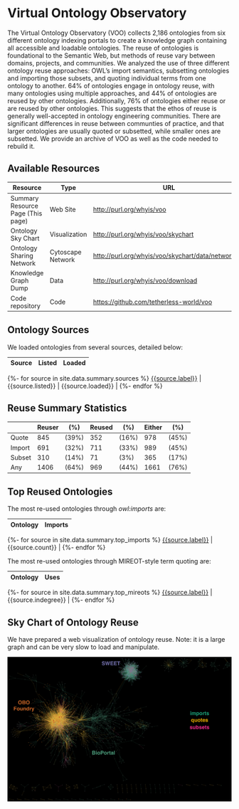 # Virtual Ontology Observatory

The Virtual Ontology Observatory (VOO) collects 2,186 ontologies from six different ontology indexing portals to create a knowledge graph containing all accessible and loadable ontologies. The reuse of ontologies is foundational to the Semantic Web, but methods of reuse vary between domains, projects, and communities. We analyzed the use of three different ontology reuse approaches: OWL’s import semantics, subsetting ontologies and importing those subsets, and quoting individual terms from one ontology to another. 64% of ontologies engage in ontology reuse, with many ontologies using multiple approaches, and 44% of ontologies are reused by other ontologies. Additionally, 76% of ontologies either reuse or are reused by other ontologies. This suggests that the ethos of reuse is generally well-accepted in ontology engineering communities. There are significant differences in reuse between communties of practice, and that larger ontologies are usually quoted or subsetted, while smaller ones are subsetted. We provide an archive of VOO as well as the code needed to rebuild it.

## Available Resources

| Resource | Type | URL |
|-|-|-|
| Summary Resource Page (This page) |  Web Site |  http://purl.org/whyis/voo |
| Ontology Sky Chart |  Visualization |  http://purl.org/whyis/voo/skychart |
| Ontology Sharing Network |  Cytoscape Network |  http://purl.org/whyis/voo/skychart/data/networks.js |
| Knowledge Graph Dump |  Data |  http://purl.org/whyis/voo/download |
| Code repository |  Code |  https://github.com/tetherless-world/voo |


## Ontology Sources

We loaded ontologies from several sources, detailed below:

| Source | Listed | Loaded |
|-|-|-|
{%- for source in site.data.summary.sources %}
[{{source.label}}]({{source.website}}) | {{source.listed}} | {{source.loaded}} |
{%- endfor %}


## Reuse Summary Statistics

| | Reuser | (%) | Reused | (%) | Either | (%) |
|-|--------|-----|--------|-----|--------|-----|
| Quote | 845 | (39%) | 352 | (16%) | 978 | (45%) |
| Import | 691 | (32%) | 711 | (33%) | 989 | (45%) |
| Subset | 310 | (14%) | 71  | (3%)  | 365 | (17%) |
| Any | 1406 | (64%) | 969 | (44%) | 1661 | (76%) |

## Top Reused Ontologies

The most re-used ontologies through *owl:imports* are:

| Ontology | Imports |
|-|-|
{%- for source in site.data.summary.top_imports %}
[{{source.label}}]({{source.ontology}}) | {{source.count}} |
{%- endfor %}


The most re-used ontologies through MIREOT-style term quoting are:

| Ontology | Uses |
|-|-|
{%- for source in site.data.summary.top_mireots %}
[{{source.label}}]({{source.quoted}}) | {{source.indegree}} |
{%- endfor %}


## Sky Chart of Ontology Reuse

We have prepared a web visualization of ontology reuse. Note: it is a large graph and can be very slow to load and manipulate.

[![Ontology Sky Chart](skychart/thumbnail.png)](skychart/)

